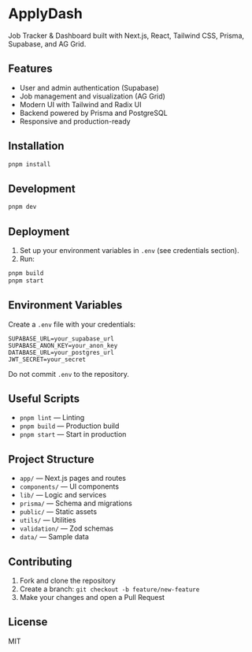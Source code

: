 # ApplyDash

Job Tracker & Dashboard built with Next.js, React, Tailwind CSS, Prisma, Supabase, and AG Grid.

## Features
- User and admin authentication (Supabase)
- Job management and visualization (AG Grid)
- Modern UI with Tailwind and Radix UI
- Backend powered by Prisma and PostgreSQL
- Responsive and production-ready

## Installation
```bash
pnpm install
```

## Development
```bash
pnpm dev
```

## Deployment
1. Set up your environment variables in `.env` (see credentials section).
2. Run:
```bash
pnpm build
pnpm start
```

## Environment Variables
Create a `.env` file with your credentials:
```
SUPABASE_URL=your_supabase_url
SUPABASE_ANON_KEY=your_anon_key
DATABASE_URL=your_postgres_url
JWT_SECRET=your_secret
```
Do not commit `.env` to the repository.

## Useful Scripts
- `pnpm lint` — Linting
- `pnpm build` — Production build
- `pnpm start` — Start in production

## Project Structure
- `app/` — Next.js pages and routes
- `components/` — UI components
- `lib/` — Logic and services
- `prisma/` — Schema and migrations
- `public/` — Static assets
- `utils/` — Utilities
- `validation/` — Zod schemas
- `data/` — Sample data

## Contributing
1. Fork and clone the repository
2. Create a branch: `git checkout -b feature/new-feature`
3. Make your changes and open a Pull Request

## License
MIT
